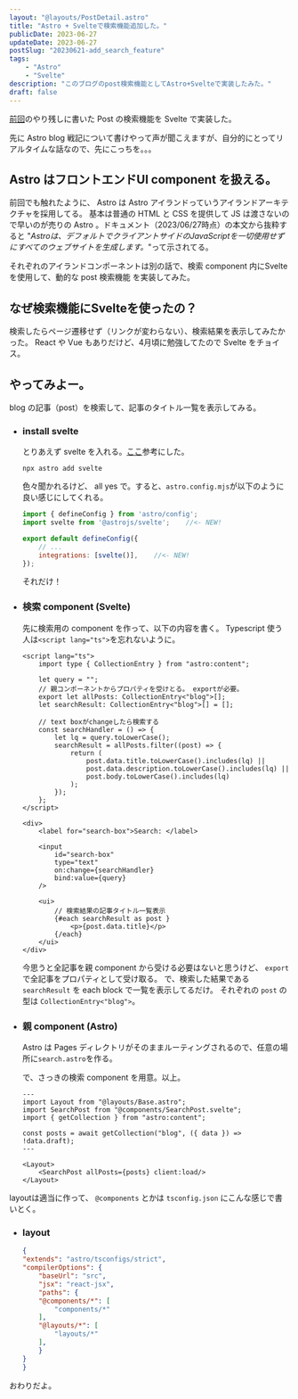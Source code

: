 ```yaml
---
layout: "@layouts/PostDetail.astro"
title: "Astro + Svelteで検索機能追加した。"
publicDate: 2023-06-27
updateDate: 2023-06-27
postSlug: "20230621-add_search_feature"
tags:
    - "Astro"
    - "Svelte"
description: "このブログのpost検索機能としてAstro+Svelteで実装したみた。"
draft: false
---
```


[前回](https://marogosteen-pages.web.app/posts/20230621-remake_my_blog/)のやり残しに書いた Post の検索機能を Svelte で実装した。

先に Astro blog 戦記について書けやって声が聞こえますが、自分的にとってリアルタイムな話なので、先にこっちを。。。

## Astro はフロントエンドUI component を扱える。

前回でも触れたように、 Astro は Astro アイランドっていうアイランドアーキテクチャを採用してる。
基本は普通の HTML と CSS を提供して JS は渡さないので早いのが売りの Astro 。ドキュメント（2023/06/27時点）の本文から抜粋すると
"*Astroは、デフォルトでクライアントサイドのJavaScriptを一切使用せずにすべてのウェブサイトを生成します。*"って示されてる。

それぞれのアイランドコンポーネントは別の話で、検索 component 内にSvelteを使用して、動的な post 検索機能 を実装してみた。

## なぜ検索機能にSvelteを使ったの？

検索したらページ遷移せず（リンクが変わらない）、検索結果を表示してみたかった。
 React や Vue もありだけど、4月頃に勉強してたので Svelte をチョイス。

## やってみよー。

blog の記事（post）を検索して、記事のタイトル一覧を表示してみる。

- ### install svelte

    とりあえず svelte を入れる。[ここ](https://docs.astro.build/ja/guides/integrations-guide/svelte/)参考にした。

    ```shell
    npx astro add svelte
    ```

    色々聞かれるけど、 all yes で。すると、`astro.config.mjs`が以下のように良い感じにしてくれる。

    ```js
    import { defineConfig } from 'astro/config';
    import svelte from '@astrojs/svelte';    //<- NEW!

    export default defineConfig({
        // ...
        integrations: [svelte()],    //<- NEW!
    });
    ```

    それだけ！

- ### 検索 component (Svelte)

    先に検索用の component を作って、以下の内容を書く。 Typescript 使う人は`<script lang="ts">`を忘れないように。

    ```svelte
    <script lang="ts">
        import type { CollectionEntry } from "astro:content";

        let query = "";
        // 親コンポーネントからプロパティを受けとる。 exportが必要。
        export let allPosts: CollectionEntry<"blog">[];
        let searchResult: CollectionEntry<"blog">[] = [];

        // text boxがchangeしたら検索する
        const searchHandler = () => {
            let lq = query.toLowerCase();
            searchResult = allPosts.filter((post) => {
                return (
                    post.data.title.toLowerCase().includes(lq) ||
                    post.data.description.toLowerCase().includes(lq) ||
                    post.body.toLowerCase().includes(lq)
                );
            });
        };
    </script>

    <div>
        <label for="search-box">Search: </label>

        <input
            id="search-box"
            type="text"
            on:change={searchHandler}
            bind:value={query}
        />

        <ui>
            // 検索結果の記事タイトル一覧表示
            {#each searchResult as post }
                <p>{post.data.title}</p>
            {/each}
        </ui>
    </div>
    ```

    今思うと全記事を親 component から受ける必要はないと思うけど、 `export` で全記事をプロパティとして受け取る。
    で、検索した結果である `searchResult` を each block で一覧を表示してるだけ。
    それぞれの `post` の型は `CollectionEntry<"blog">`。

- ### 親 component (Astro)

    Astro は Pages ディレクトリがそのままルーティングされるので、任意の場所に`search.astro`を作る。

    で、さっきの検索 component を用意。以上。

    ```astro
    ---
    import Layout from "@layouts/Base.astro";
    import SearchPost from "@components/SearchPost.svelte";
    import { getCollection } from "astro:content";

    const posts = await getCollection("blog", ({ data }) => !data.draft);
    ---

    <Layout>
        <SearchPost allPosts={posts} client:load/>
    </Layout>
    ```

layoutは適当に作って、 `@components` とかは `tsconfig.json` にこんな感じで書いとく。

- ### layout

    ```json
    {
    "extends": "astro/tsconfigs/strict",
    "compilerOptions": {
        "baseUrl": "src",
        "jsx": "react-jsx",
        "paths": {
        "@components/*": [
            "components/*"
        ],
        "@layouts/*": [
            "layouts/*"
        ],
        }
    }
    }
    ```

おわりだよ。